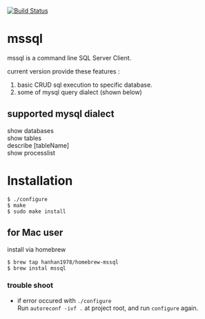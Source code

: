 [![Build Status](https://travis-ci.org/hanhan1978/mssql.svg?branch=master)](https://travis-ci.org/hanhan1978/mssql)

mssql
=========
mssql is a command line SQL Server Client.  
  
current version provide these features :  
1. basic CRUD sql execution to specific database.  
2. some of mysql query dialect (shown below)

## supported mysql dialect
show databases  
show tables  
describe [tableName]  
show processlist  

Installation
==========
```
$ ./configure  
$ make  
$ sudo make install  
```

## for Mac user
install via homebrew

```
$ brew tap hanhan1978/homebrew-mssql 
$ brew instal mssql
```


### trouble shoot
+ if error occured with `./configure`  
Run `autoreconf -ivf .` at project root, and run `configure` again.
